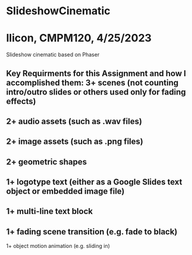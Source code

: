 # SlideshowCinematic #
# llicon, CMPM120, 4/25/2023 #
Slideshow cinematic based on Phaser

Key Requirments for this Assignment and how I accomplished them:
3+ scenes (not counting intro/outro slides or others used only for fading effects)
-
2+ audio assets (such as .wav files)
-
2+ image assets (such as .png files)
-
2+ geometric shapes
-
1+ logotype text (either as a Google Slides text object or embedded image file)
-
1+ multi-line text block
-
1+ fading scene transition (e.g. fade to black)
-
1+ object motion animation (e.g. sliding in)

